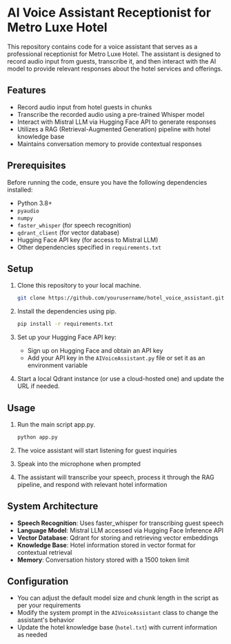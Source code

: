 # AI Voice Assistant Receptionist for Metro Luxe Hotel

This repository contains code for a voice assistant that serves as a professional receptionist for Metro Luxe Hotel. The assistant is designed to record audio input from guests, transcribe it, and then interact with the AI model to provide relevant responses about the hotel services and offerings.

## Features

- Record audio input from hotel guests in chunks
- Transcribe the recorded audio using a pre-trained Whisper model
- Interact with Mistral LLM via Hugging Face API to generate responses
- Utilizes a RAG (Retrieval-Augmented Generation) pipeline with hotel knowledge base
- Maintains conversation memory to provide contextual responses

## Prerequisites

Before running the code, ensure you have the following dependencies installed:

- Python 3.8+
- `pyaudio`
- `numpy`
- `faster_whisper` (for speech recognition)
- `qdrant_client` (for vector database)
- Hugging Face API key (for access to Mistral LLM)
- Other dependencies specified in `requirements.txt`

## Setup

1. Clone this repository to your local machine.

   ```bash
   git clone https://github.com/yourusername/hotel_voice_assistant.git
   ```

2. Install the dependencies using pip.

   ```bash
   pip install -r requirements.txt
   ```

3. Set up your Hugging Face API key:
   - Sign up on Hugging Face and obtain an API key
   - Add your API key in the `AIVoiceAssistant.py` file or set it as an environment variable

4. Start a local Qdrant instance (or use a cloud-hosted one) and update the URL if needed.

## Usage

1. Run the main script app.py.

   ```bash
   python app.py
   ```

2. The voice assistant will start listening for guest inquiries
3. Speak into the microphone when prompted
4. The assistant will transcribe your speech, process it through the RAG pipeline, and respond with relevant hotel information

## System Architecture

- **Speech Recognition**: Uses faster_whisper for transcribing guest speech
- **Language Model**: Mistral LLM accessed via Hugging Face Inference API
- **Vector Database**: Qdrant for storing and retrieving vector embeddings
- **Knowledge Base**: Hotel information stored in vector format for contextual retrieval
- **Memory**: Conversation history stored with a 1500 token limit

## Configuration

- You can adjust the default model size and chunk length in the script as per your requirements
- Modify the system prompt in the `AIVoiceAssistant` class to change the assistant's behavior
- Update the hotel knowledge base (`hotel.txt`) with current information as needed


